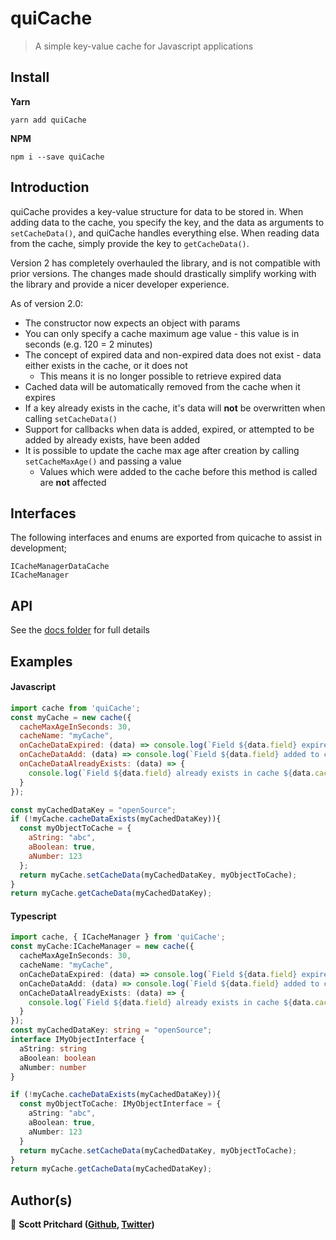 # quiCache

> A simple key-value cache for Javascript applications

## Install

**Yarn**

`yarn add quiCache`

**NPM**

`npm i --save quiCache`


## Introduction

quiCache provides a key-value structure for data to be stored in. When adding data to the cache, you specify the key, and the data as arguments to `setCacheData()`, and quiCache handles everything else.
When reading data from the cache, simply provide the key to `getCacheData()`.

Version 2 has completely overhauled the library, and is not compatible with prior versions. The changes made should drastically simplify working with the library and provide a nicer developer experience.

As of version 2.0:
  - The constructor now expects an object with params
  - You can only specify a cache maximum age value - this value is in seconds (e.g. 120 = 2 minutes)
  - The concept of expired data and non-expired data does not exist - data either exists in the cache, or it does not
    - This means it is no longer possible to retrieve expired data
  - Cached data will be automatically removed from the cache when it expires
  - If a key already exists in the cache, it's data will **not** be overwritten when calling `setCacheData()`
  - Support for callbacks when data is added, expired, or attempted to be added by already exists, have been added
  - It is possible to update the cache max age after creation by calling `setCacheMaxAge()` and passing a value
    - Values which were added to the cache before this method is called are **not** affected

## Interfaces

The following interfaces and enums are exported from quicache to assist in development;

    ICacheManagerDataCache
    ICacheManager

## API

See the [docs folder](./docs/index.html) for full details

## Examples

#### Javascript

```javascript
import cache from 'quiCache';
const myCache = new cache({
  cacheMaxAgeInSeconds: 30,
  cacheName: "myCache",
  onCacheDataExpired: (data) => console.log(`Field ${data.field} expired in ${data.cacheName}`),
  onCacheDataAdd: (data) => console.log(`Field ${data.field} added to cache ${data.cacheName}`),
  onCacheDataAlreadyExists: (data) => {
    console.log(`Field ${data.field} already exists in cache ${data.cacheName}, and expires in ${data.expires} seconds`)
  }
});

const myCachedDataKey = "openSource";
if (!myCache.cacheDataExists(myCachedDataKey)){
  const myObjectToCache = {
    aString: "abc",
    aBoolean: true,
    aNumber: 123
  };
  return myCache.setCacheData(myCachedDataKey, myObjectToCache);
}
return myCache.getCacheData(myCachedDataKey);
```

#### Typescript
```typescript
import cache, { ICacheManager } from 'quiCache';
const myCache:ICacheManager = new cache({
  cacheMaxAgeInSeconds: 30,
  cacheName: "myCache",
  onCacheDataExpired: (data) => console.log(`Field ${data.field} expired in ${data.cacheName}`),
  onCacheDataAdd: (data) => console.log(`Field ${data.field} added to cache ${data.cacheName}`),
  onCacheDataAlreadyExists: (data) => {
    console.log(`Field ${data.field} already exists in cache ${data.cacheName}, and expires in ${data.expires} seconds`)
  }
});
const myCachedDataKey: string = "openSource";
interface IMyObjectInterface {
  aString: string
  aBoolean: boolean
  aNumber: number
}

if (!myCache.cacheDataExists(myCachedDataKey)){
  const myObjectToCache: IMyObjectInterface = {
    aString: "abc",
    aBoolean: true,
    aNumber: 123
  }
  return myCache.setCacheData(myCachedDataKey, myObjectToCache);
}
return myCache.getCacheData(myCachedDataKey);
```

## Author(s)

👤 **Scott Pritchard ([Github](https://github.com/ChronSyn), [Twitter](https://twitter.com/ChronSyn))**
